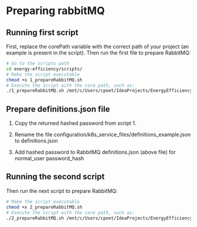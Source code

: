 # Preparing rabbitMQ
## Running first script
First, replace the corePath variable with the correct path of your project (an example is present in the script). Then run the first file to prepare RabbitMQ:
```sh
# Go to the scripts path
cd energy-efficiency/scripts/
# Make the script executable
chmod +x 1_prepareRabbitMQ.sh
# Execute the script with the core path, such as:
./1_prepareRabbitMQ.sh /mnt/c/Users/cpoet/IdeaProjects/EnergyEfficiency_DYNAMOS/charts/core
```

## Prepare definitions.json file
1. Copy the returned hashed password from script 1.

2. Rename the file configuration/k8s_service_files/definitions_example.json to definitions.json

3. Add hashed password to RabbitMQ definitions.json (above file) for normal_user password_hash

## Running the second script
Then run the next script to prepare RabbitMQ:
```sh
# Make the script executable
chmod +x 2_prepareRabbitMQ.sh
# Execute the script with the core path, such as:
./2_prepareRabbitMQ.sh /mnt/c/Users/cpoet/IdeaProjects/EnergyEfficiency_DYNAMOS/charts/core
```